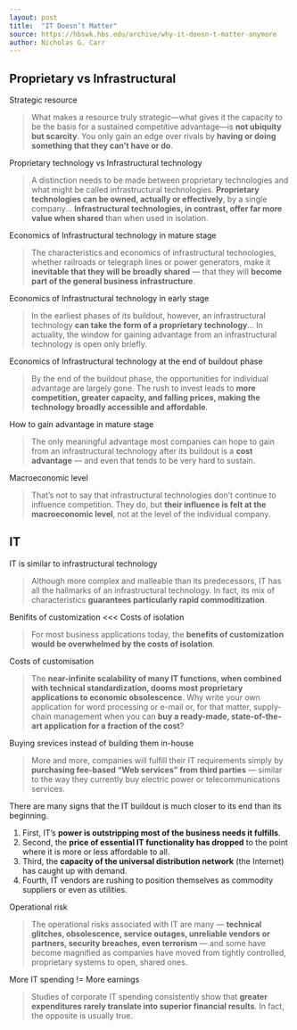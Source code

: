 ```yaml
---
layout: post
title:  "IT Doesn’t Matter"
source: https://hbswk.hbs.edu/archive/why-it-doesn-t-matter-anymore
author: Nicholas G. Carr
---
```


## Proprietary vs Infrastructural

Strategic resource

> What makes a resource truly strategic—what gives it the capacity to be the basis for a sustained competitive advantage—is **not ubiquity but scarcity**. You only gain an edge over rivals by **having or doing something that they can’t have or do**.

Proprietary technology vs Infrastructural technology

> A distinction needs to be made between proprietary technologies and what might be called infrastructural technologies. **Proprietary technologies can be owned, actually or effectively**, by a single company... **Infrastructural technologies, in contrast, offer far more value when shared** than when used in isolation.

Economics of Infrastructural technology in mature stage

> The characteristics and economics of infrastructural technologies, whether railroads or telegraph lines or power generators, make it **inevitable that they will be broadly shared** — that they will **become part of the general business infrastructure**.

Economics of Infrastructural technology in early stage

> In the earliest phases of its buildout, however, an infrastructural technology **can take the form of a proprietary technology**... In actuality, the window for gaining advantage from an infrastructural technology is open only briefly.

Economics of Infrastructural technology at the end of buildout phase

> By the end of the buildout phase, the opportunities for individual advantage are largely gone. The rush to invest leads to **more competition, greater capacity, and falling prices, making the technology broadly accessible and affordable**.

How to gain advantage in mature stage

> The only meaningful advantage most companies can hope to gain from an infrastructural technology after its buildout is a **cost advantage** — and even that tends to be very hard to sustain.

Macroeconomic level

> That’s not to say that infrastructural technologies don’t continue to influence competition. They do, but **their influence is felt at the macroeconomic level**, not at the level of the individual company.

## IT

IT is similar to infrastructural technology

> Although more complex and malleable than its predecessors, IT has all the hallmarks of an infrastructural technology. In fact, its mix of characteristics **guarantees particularly rapid commoditization**.

Benifits of customization <<< Costs of isolation

> For most business applications today, the **benefits of customization would be overwhelmed by the costs of isolation**.

Costs of customisation

> The **near-infinite scalability of many IT functions, when combined with technical standardization, dooms most proprietary applications to economic obsolescence**. Why write your own application for word processing or e-mail or, for that matter, supply-chain management when you can **buy a ready-made, state-of-the-art application for a fraction of the cost**?

Buying srevices instead of building them in-house

> More and more, companies will fulfill their IT requirements simply by **purchasing fee-based “Web services” from third parties** — similar to the way they currently buy electric power or telecommunications services.

There are many signs that the IT buildout is much closer to its end than its beginning.

1. First, IT’s **power is outstripping most of the business needs it fulfills**.
1. Second, the **price of essential IT functionality has dropped** to the point where it is more or less affordable to all.
1. Third, the **capacity of the universal distribution network** (the Internet) has caught up with demand.
1. Fourth, IT vendors are rushing to position themselves as commodity suppliers or even as utilities.

Operational risk

> The operational risks associated with IT are many — **technical glitches, obsolescence, service outages, unreliable vendors or partners, security breaches, even terrorism** — and some have become magnified as companies have moved from tightly controlled, proprietary systems to open, shared ones.

More IT spending != More earnings

> Studies of corporate IT spending consistently show that **greater expenditures rarely translate into superior financial results**. In fact, the opposite is usually true.
